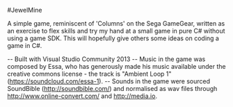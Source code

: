 #JewelMine

A simple game, reminiscent of 'Columns' on the Sega GameGear, written as an exercise to flex skills and try my hand at a small game in pure C# without using a game SDK. This will hopefully give others some ideas on coding a game in C#.

-- Built with Visual Studio Community 2013
-- Music in the game was composed by Essa, who has generously made his music available under the creative commons license - the track is "Ambient Loop 1" (https://soundcloud.com/essa-1).
-- Sounds in the game were sourced SoundBible (http://soundbible.com/) and normalised as wav files through http://www.online-convert.com/ and http://media.io.